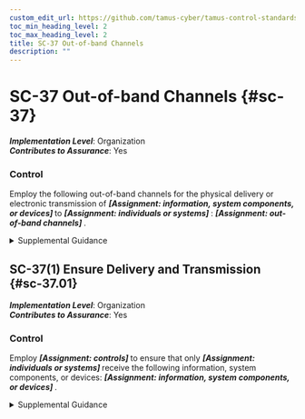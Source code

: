 ```yaml
---
custom_edit_url: https://github.com/tamus-cyber/tamus-control-standards/tree/main/content/tamus.edu/TAMUS_profile.xml
toc_min_heading_level: 2
toc_max_heading_level: 2
title: SC-37 Out-of-band Channels
description: ""
---
```


# SC-37 Out-of-band Channels {#sc-37}

_**Implementation Level**_: Organization\
_**Contributes to Assurance**_: Yes

### Control

Employ the following out-of-band channels for the physical delivery or electronic transmission of <strong title="sc-37_odp.02"> <em>[Assignment: information, system components, or devices]</em> </strong> to <strong title="sc-37_odp.03"> <em>[Assignment: individuals or systems]</em> </strong>: <strong title="sc-37_odp.01"> <em>[Assignment: out-of-band channels]</em> </strong>.


<details><summary>Supplemental Guidance</summary>Out-of-band channels include local, non-network accesses to systems; network paths physically separate from network paths used for operational traffic; or non-electronic paths, such as the U.S. Postal Service. The use of out-of-band channels is contrasted with the use of in-band channels (i.e., the same channels) that carry routine operational traffic. Out-of-band channels do not have the same vulnerability or exposure as in-band channels. Therefore, the confidentiality, integrity, or availability compromises of in-band channels will not compromise or adversely affect the out-of-band channels. Organizations may employ out-of-band channels in the delivery or transmission of organizational items, including authenticators and credentials; cryptographic key management information; system and data backups; configuration management changes for hardware, firmware, or software; security updates; maintenance information; and malicious code protection updates. For example, cryptographic keys for encrypted files are delivered using a different channel than the file.</details>


## SC-37(1) Ensure Delivery and Transmission {#sc-37.01}

_**Implementation Level**_: Organization\
_**Contributes to Assurance**_: Yes

### Control

Employ <strong title="sc-37.01_odp.01"> <em>[Assignment: controls]</em> </strong> to ensure that only <strong title="sc-37.01_odp.02"> <em>[Assignment: individuals or systems]</em> </strong> receive the following information, system components, or devices: <strong title="sc-37.01_odp.03"> <em>[Assignment: information, system components, or devices]</em> </strong>.


<details><summary>Supplemental Guidance</summary>Techniques employed by organizations to ensure that only designated systems or individuals receive certain information, system components, or devices include sending authenticators via an approved courier service but requiring recipients to show some form of government-issued photographic identification as a condition of receipt.</details>
